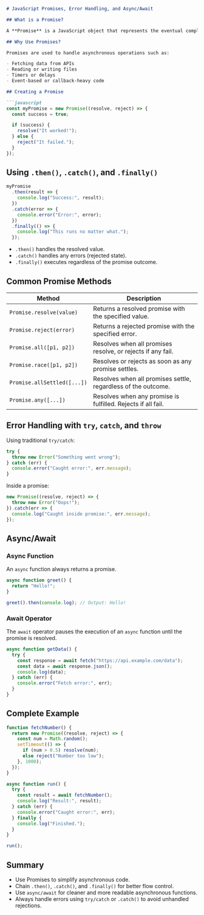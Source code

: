 ```markdown
# JavaScript Promises, Error Handling, and Async/Await

## What is a Promise?

A **Promise** is a JavaScript object that represents the eventual completion (or failure) of an asynchronous operation and its resulting value.

## Why Use Promises?

Promises are used to handle asynchronous operations such as:

- Fetching data from APIs
- Reading or writing files
- Timers or delays
- Event-based or callback-heavy code

## Creating a Promise

```javascript
const myPromise = new Promise((resolve, reject) => {
  const success = true;

  if (success) {
    resolve("It worked!");
  } else {
    reject("It failed.");
  }
});
```

## Using `.then()`, `.catch()`, and `.finally()`

```javascript
myPromise
  .then(result => {
    console.log("Success:", result);
  })
  .catch(error => {
    console.error("Error:", error);
  })
  .finally(() => {
    console.log("This runs no matter what.");
  });
```

- `.then()` handles the resolved value.
- `.catch()` handles any errors (rejected state).
- `.finally()` executes regardless of the promise outcome.

## Common Promise Methods

| Method                      | Description                                                      |
|----------------------------|------------------------------------------------------------------|
| `Promise.resolve(value)`   | Returns a resolved promise with the specified value.             |
| `Promise.reject(error)`    | Returns a rejected promise with the specified error.             |
| `Promise.all([p1, p2])`    | Resolves when all promises resolve, or rejects if any fail.      |
| `Promise.race([p1, p2])`   | Resolves or rejects as soon as any promise settles.              |
| `Promise.allSettled([...])`| Resolves when all promises settle, regardless of the outcome.    |
| `Promise.any([...])`       | Resolves when any promise is fulfilled. Rejects if all fail.     |

## Error Handling with `try`, `catch`, and `throw`

Using traditional `try/catch`:

```javascript
try {
  throw new Error("Something went wrong");
} catch (err) {
  console.error("Caught error:", err.message);
}
```

Inside a promise:

```javascript
new Promise((resolve, reject) => {
  throw new Error("Oops!");
}).catch(err => {
  console.log("Caught inside promise:", err.message);
});
```

## Async/Await

### Async Function

An `async` function always returns a promise.

```javascript
async function greet() {
  return "Hello!";
}

greet().then(console.log); // Output: Hello!
```

### Await Operator

The `await` operator pauses the execution of an `async` function until the promise is resolved.

```javascript
async function getData() {
  try {
    const response = await fetch("https://api.example.com/data");
    const data = await response.json();
    console.log(data);
  } catch (err) {
    console.error("Fetch error:", err);
  }
}
```

## Complete Example

```javascript
function fetchNumber() {
  return new Promise((resolve, reject) => {
    const num = Math.random();
    setTimeout(() => {
      if (num > 0.5) resolve(num);
      else reject("Number too low");
    }, 1000);
  });
}

async function run() {
  try {
    const result = await fetchNumber();
    console.log("Result:", result);
  } catch (err) {
    console.error("Caught error:", err);
  } finally {
    console.log("Finished.");
  }
}

run();
```

## Summary

- Use Promises to simplify asynchronous code.
- Chain `.then()`, `.catch()`, and `.finally()` for better flow control.
- Use `async/await` for cleaner and more readable asynchronous functions.
- Always handle errors using `try/catch` or `.catch()` to avoid unhandled rejections.
```
